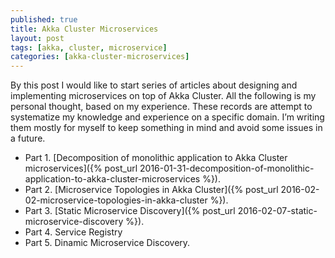 ```yaml
---
published: true
title: Akka Cluster Microservices
layout: post
tags: [akka, cluster, microservice]
categories: [akka-cluster-microservices]
---
```

By this post I would like to start series of articles about designing and implementing microservices on top of Akka Cluster. All the following is my personal thought, based on my experience. These records are attempt to systematize my knowledge and experience on a specific domain. I’m writing them mostly for myself to keep something in mind and avoid some issues in a future.

* Part 1. [Decomposition of monolithic application to Akka Cluster microservices]({% post_url 2016-01-31-decomposition-of-monolithic-application-to-akka-cluster-microservices %}).
* Part 2. [Microservice Topologies in Akka Cluster]({% post_url 2016-02-02-microservice-topologies-in-akka-cluster %}).
* Part 3. [Static Microservice Discovery]({% post_url 2016-02-07-static-microservice-discovery %}).
* Part 4. Service Registry
* Part 5. Dinamic Microservice Discovery.
